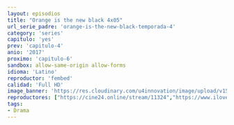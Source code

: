 ```yaml
---
layout: episodios
title: "Orange is the new black 4x05"
url_serie_padre: 'orange-is-the-new-black-temporada-4'
category: 'series'
capitulo: 'yes'
prev: 'capitulo-4'
anio: '2017'
proximo: 'capitulo-6'
sandbox: allow-same-origin allow-forms
idioma: 'Latino'
reproductor: 'fembed'
calidad: 'Full HD'
image_banner: 'https://res.cloudinary.com/u4innovation/image/upload/v1565152608/maxresdefault-min_vy9nnj.jpg'
reproductores: ["https://cine24.online/stream/11324","https://www.ilovefembed.best/v/66ygzs0x7kz8r55"]
tags:
- Drama
---
```












